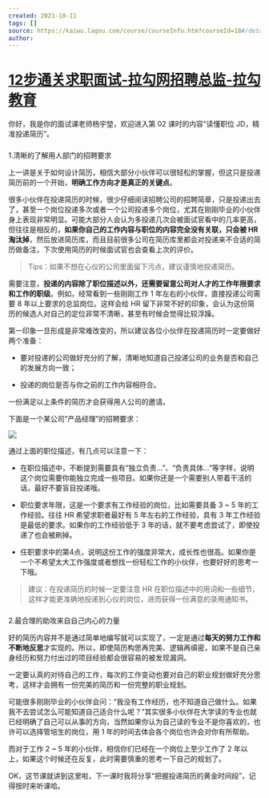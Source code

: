 ```yaml
---
created: 2021-10-11
tags: []
source: https://kaiwu.lagou.com/course/courseInfo.htm?courseId=18#/detail/pc?id=374
author: 
---
```


# [12步通关求职面试-拉勾网招聘总监-拉勾教育](https://kaiwu.lagou.com/course/courseInfo.htm?courseId=18#/detail/pc?id=374)


你好，我是你的面试课老师杨宇堃，欢迎进入第 02 课时的内容“读懂职位 JD，精准投递简历”。

### 

1.清晰的了解用人部门的招聘要求

上一讲是关于如何设计简历，相信大部分小伙伴可以很轻松的掌握，但这只是投递简历前的一个开始，**明确工作方向才是真正的关键点**。

很多小伙伴在投递简历的时候，很少仔细阅读招聘公司的招聘简章，只是投递出去了，甚至一个岗位投递多次或者一个公司投递多个岗位，尤其在刚刚毕业的小伙伴身上表现非常明显。可能大部分人会认为多投递几次会被面试官看中的几率更高，但往往是相反的，**如果你自己的工作内容与职位的内容完全没有关联，只会被 HR 淘汰掉**，然后放进简历库，而且目前很多公司在简历库里都会对投递来不合适的简历做备注，下次使用简历的时候面试官也会查看上次的评价。

> Tips：如果不想在心仪的公司里面留下污点，建议谨慎地投递简历。

需要注意，**投递的内容除了职位描述以外，还需要留意公司对人才的工作年限要求和工作的职级**。例如，经常看到一些刚刚工作 1 年左右的小伙伴，直接投递公司需要 8 年以上要求的总监岗位。这样会给 HR 留下非常不好的印象，会认为这份简历的候选人对自己的定位非常不清晰，甚至有时候会觉得比较浮躁。

第一印象一旦形成是非常难改变的，所以建议各位小伙伴在投递简历时一定要做好两个准备：

-   要对投递的公司做好充分的了解，清晰地知道自己投递公司的业务是否和自己的发展方向一致；
    
-   投递的岗位是否与你之前的工作内容相符合。
    

一份满足以上条件的简历才会获得用人公司的邀请。

下面是一个某公司“产品经理”的招聘要求：

 ![](https://s0.lgstatic.com/i/image2/M01/AE/10/CgoB5l3fYwKAAYP3AAGiQWGNYuc713.png) 

通过上面的职位描述，有几点可以注意一下：

-   在职位描述中，不断提到需要具有“独立负责…”、“负责具体…”等字样，说明这个岗位需要你能独立完成一些项目。如果你还是一个需要别人带着干活的话，最好不要盲目投递哦。
    
-   职位要求年限，这是一个要求有工作经验的岗位，比如需要具备 3 ~ 5 年的工作经验。往往 HR 希望求职者最好有 5 年左右的工作经验，具有 3 年工作经验是最低的要求。如果你的工作经验低于 3 年的话，就不要考虑尝试了，即使投递了也会被刷掉。
    
-   任职要求中的第4点，说明这份工作的强度非常大，成长性也很高。如果你是一个不希望太大工作强度或者想找一份轻松工作的小伙伴，也要好好的思考一下哦。
    

> 建议：在投递简历的时候一定要注意 HR 在职位描述中的用词和一些细节，这样才能更准确地投递到心仪的岗位，进而获得一份满意的录用通知书。

### 

2.最合理的助攻来自自己内心的力量

好的简历内容并不是通过简单地编写就可以实现了，一定是通过**每天的努力工作和不断地反思**才实现的。所以，即使简历构思再完美、逻辑再缜密，如果不是自己亲身经历和努力付出过的项目经验都会很容易的被发现漏洞。

一定要认真的对待自己的工作，每次的工作变动也要对自己的职业规划做好充分思考，这样才会拥有一份完美的简历和一份完整的职业规划。

可能很多刚刚毕业的小伙伴会问：“我没有工作经历，也不知道自己做什么。如果我不去尝试怎么可能知道自己适合什么呢？”其实很多小伙伴在大学读的专业也就已经明确了自己可以从事的方向，当然如果你认为自己读的专业不是你喜欢的，也许可以选择管培生的岗位，用 1 年的时间去体会各个岗位也许会对你有所帮助。

而对于工作 2 ~ 5 年的小伙伴，相信你们已经在一个岗位上至少工作了 2 年以上，如果这个时候还在反复，此时需要慎重的思考一下自己的规划了。

OK，这节课就讲到这里啦，下一课时我将分享“把握投递简历的黄金时间段”，记得按时来听课哈。
